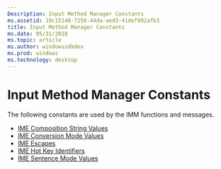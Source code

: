 ```yaml
---
Description: Input Method Manager Constants
ms.assetid: 19c15148-7258-44da-aed3-41def992afb3
title: Input Method Manager Constants
ms.date: 05/31/2018
ms.topic: article
ms.author: windowssdkdev
ms.prod: windows
ms.technology: desktop
---
```


# Input Method Manager Constants

The following constants are used by the IMM functions and messages.

-   [IME Composition String Values](ime-composition-string-values.md)
-   [IME Conversion Mode Values](ime-conversion-mode-values.md)
-   [IME Escapes](ime-escapes.md)
-   [IME Hot Key Identifiers](ime-hot-key-identifiers.md)
-   [IME Sentence Mode Values](ime-sentence-mode-values.md)

 

 




